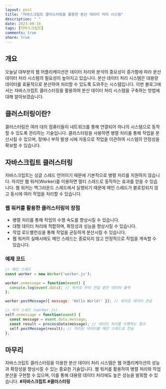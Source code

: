```yaml
---
layout: post
title: "자바스크립트 클러스터링을 활용한 분산 데이터 처리 시스템"
description: " "
date: 2023-09-19
tags: [자바스크립트]
comments: true
share: true
---
```


## 개요
오늘날 대부분의 웹 어플리케이션은 데이터 처리와 분석의 중요성이 증가함에 따라 분산 데이터 처리 시스템의 필요성이 높아지고 있습니다. 분산 데이터 처리 시스템은 대용량 데이터를 효율적으로 분산하여 처리할 수 있도록 도와주는 시스템입니다. 이번 블로그에서는 자바스크립트 클러스터링을 활용하여 분산 데이터 처리 시스템을 구축하는 방법에 대해 알아보겠습니다.

## 클러스터링이란?
클러스터링은 여러 대의 컴퓨터들이 네트워크를 통해 연결되어 하나의 시스템으로 동작할 수 있도록 관리하는 기술입니다. 클러스터링을 사용하면 병렬 처리를 통해 작업을 분산시킬 수 있으며, 장애나 부하 발생 시에 자동으로 작업을 이관하여 시스템의 안정성을 확보할 수 있습니다.

## 자바스크립트 클러스터링
자바스크립트는 싱글 스레드 언어이기 때문에 기본적으로 병렬 처리를 지원하지 않습니다. 하지만 웹 워커(Worker)를 이용하면 멀티 스레드로 동작하는 효과를 얻을 수 있습니다. 웹 워커는 백그라운드 스레드에서 실행되기 때문에 메인 스레드가 블로킹되지 않고 동시에 여러 작업을 처리할 수 있습니다.

### 웹 워커를 활용한 클러스터링의 장점
- 병렬 처리를 통해 작업의 수행 속도를 향상시킬 수 있습니다.
- 대형 데이터 처리에 적합하며, 확장성과 성능을 향상시킬 수 있습니다.
- 작업 로드밸런싱을 통해 작업을 균등하게 분산시킬 수 있습니다.
- 웹 워커의 실패시에도 메인 스레드는 종료되지 않고 안정적으로 작업을 계속할 수 있습니다.

### 예제 코드
```javascript
// 메인 스레드
const worker = new Worker('worker.js');

worker.onmessage = function(event) {
  console.log(event.data); // 워커로 부터 전달 받은 데이터 출력
};

worker.postMessage({ message: 'Hello World!' }); // 워커로 데이터 전송
```

```javascript
// 워커 스레드 (worker.js)
self.onmessage = function(event) {
  const message = event.data.message;
  const result = processData(message); // 데이터 처리를 수행하는 함수
  self.postMessage(result); // 처리된 데이터를 메인 스레드로 전송
};
```

## 마무리
자바스크립트 클러스터링을 이용한 분산 데이터 처리 시스템은 웹 어플리케이션의 성능과 확장성을 향상시킬 수 있는 중요한 기술입니다. 웹 워커를 활용하여 병렬 처리와 작업 분산을 구현할 수 있으며, 이를 통해 대용량 데이터 처리에도 높은 성능을 발휘할 수 있습니다. **#자바스크립트 #클러스터링**